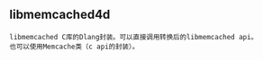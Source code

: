 libmemcached4d
---------------------------
    libmemcached C库的Dlang封装。可以直接调用转换后的libmemcached api。
    也可以使用Memcache类（c api的封装）。
